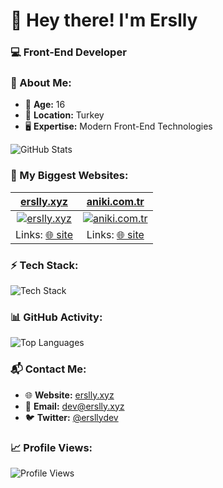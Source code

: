 # 👋 Hey there! I'm Erslly

### 💻 Front-End Developer

### 📌 About Me:
- 🎂 **Age:** 16  
- 📍 **Location:** Turkey  
- 🖥️ **Expertise:** Modern Front-End Technologies

![GitHub Stats](https://github-readme-stats.vercel.app/api?username=erslly&show_icons=true&theme=tokyonight)

### 🚀 My Biggest Websites:

| [erslly.xyz](https://erslly.xyz) | [aniki.com.tr](https://aniki.com.tr) |
|:-:|:-:|
| [![erslly.xyz](https://p.erslly.xyz/erslly%20.png)](https://erslly.xyz) | [![aniki.com.tr](https://p.erslly.xyz/aniki-ekran.png)](https://aniki.com.tr) |
| Links: [🌐 site](https://erslly.xyz)   | Links: [🌐 site](https://aniki.com.tr)  |

### ⚡ Tech Stack:
![Tech Stack](https://skillicons.dev/icons?i=js,html,css,ts,react,nextjs,nodejs,express,tailwind,mongodb,git,github,pnpm,vscode,vercel,bootstrap)

### 📊 GitHub Activity:
![Top Languages](https://github-readme-stats.vercel.app/api/top-langs/?username=erslly&layout=compact&theme=tokyonight)

### 📬 Contact Me:
- 🌐 **Website:** [erslly.xyz](https://erslly.xyz)  
- 📧 **Email:** [dev@erslly.xyz](mailto:dev@erslly.xyz)  
- 🐦 **Twitter:** [@ersllydev](https://x.com/ersllydev)  

### 📈 Profile Views:
![Profile Views](https://count.getloli.com/get/@erslly?theme=rule34)
